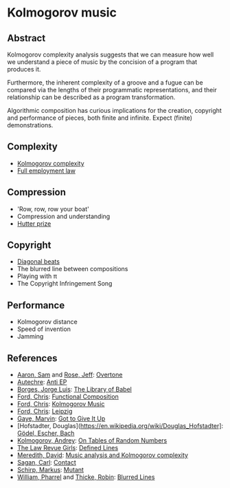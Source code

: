 Kolmogorov music
================

Abstract
--------

Kolmogorov complexity analysis suggests that we can measure how well we
understand a piece of music by the concision of a program that produces it.

Furthermore, the inherent complexity of a groove and a fugue can be compared
via the lengths of their programmatic representations, and their relationship
can be described as a program transformation.

Algorithmic composition has curious implications for the creation, copyright
and performance of pieces, both finite and infinite. Expect \(finite\)
demonstrations.

Complexity
----------
* [Kolmogorov complexity](https://en.wikipedia.org/wiki/Kolmogorov_complexity)
* [Full employment law](https://en.wikipedia.org/wiki/Full_employment_theorem)

Compression
-----------
* 'Row, row, row your boat'
* Compression and understanding
* [Hutter prize](http://prize.hutter1.net/)

Copyright
---------
* [Diagonal beats](https://www.youtube.com/watch?v=EZFmZ0gZNZI)
* The blurred line between compositions
* Playing with π
* The Copyright Infringement Song

Performance
-----------
* Kolmogorov distance
* Speed of invention
* Jamming

References
----------
* [Aaron, Sam](http://sam.aaron.name/) and [Rose, Jeff](https://twitter.com/rosejn): [Overtone](http://overtone.github.io/)
* [Autechre](http://autechre.ws/): [Anti EP](https://en.wikipedia.org/wiki/Anti_EP)
* [Borges, Jorge Luis](https://en.wikipedia.org/wiki/Jorge_Luis_Borges): [The Library of Babel](https://en.wikipedia.org/wiki/The_Library_of_Babel)
* [Ford, Chris](https://twitter.com/ctford): [Functional Composition](http://www.infoq.com/presentations/music-functional-language)
* [Ford, Chris](https://twitter.com/ctford): [Kolmogorov Music](https://github.com/ctford/kolmogorov-music)
* [Ford, Chris](https://twitter.com/ctford): [Leipzig](https://github.com/ctford/leipzig)
* [Gaye, Marvin](https://en.wikipedia.org/wiki/Marvin_Gaye): [Got to Give It Up](https://en.wikipedia.org/wiki/Got_to_Give_It_Up)
* [Hofstadter, Douglas](https://en.wikipedia.org/wiki/Douglas_Hofstadter]: [Gödel, Escher, Bach](https://en.wikipedia.org/wiki/G%C3%B6del,_Escher,_Bach)
* [Kolmogorov, Andrey](https://en.wikipedia.org/wiki/Andrey_Kolmogorov): [On Tables of Random Numbers](http://ac.els-cdn.com/S0304397598000759/1-s2.0-S0304397598000759-main.pdf?_tid=6dc3b614-5004-11e5-b948-00000aab0f6b&acdnat=1441041745_1e998b3dbaa07510ac59a2628384fc9b)
* [The Law Revue Girls](https://twitter.com/LawRevueGirls): [Defined Lines](https://www.youtube.com/watch?v=tC1XtnLRLPM)
* [Meredith, David](http://www.titanmusic.com/): [Music analysis and Kolmogorov complexity](http://www.titanmusic.com/papers/public/cim20121_submission_105.pdf)
* [Sagan, Carl](https://en.wikipedia.org/wiki/Carl_Sagan): [Contact](https://en.wikipedia.org/wiki/Contact_(novel))
* [Schirp, Markus](https://twitter.com/_m_b_j_): [Mutant](https://github.com/mbj/mutant)
* [William, Pharrel](https://twitter.com/Pharrell) and [Thicke, Robin](https://twitter.com/robinthicke): [Blurred Lines](https://en.wikipedia.org/wiki/Blurred_Lines)
